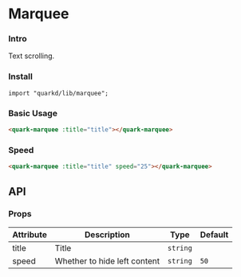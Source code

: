 # Marquee

### Intro

Text scrolling.

### Install

```tsx
import "quarkd/lib/marquee";
```

### Basic Usage
```html
<quark-marquee :title="title"></quark-marquee>
```
### Speed
```html
<quark-marquee :title="title" speed="25"></quark-marquee>
```

## API

### Props

| Attribute         | Description                             | Type   | Default           |
|--------------|----------------------------------|--------|------------------|
| title        | Title | `string`                     |
| speed      | Whether to hide left content               | `string`  | `50`